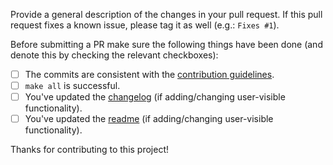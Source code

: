 Provide a general description of the changes in your pull request. If this pull request fixes a known issue, please tag it as well (e.g.: `Fixes #1`).

Before submitting a PR make sure the following things have been done (and denote this by checking the relevant checkboxes):

- [ ] The commits are consistent with the [contribution guidelines](../CONTRIBUTING.md).
- [ ] `make all` is successful.
- [ ] You've updated the [changelog](../CHANGELOG.md) (if adding/changing user-visible functionality).
- [ ] You've updated the [readme](../README.md) (if adding/changing user-visible functionality).

Thanks for contributing to this project!
